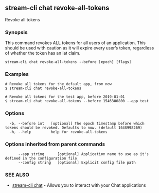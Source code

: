 ## stream-cli chat revoke-all-tokens

Revoke all tokens

### Synopsis

This command revokes ALL tokens for all users of an application. 
This should be used with caution as it will expire every user’s token,
regardless of whether the token has an iat claim.


```
stream-cli chat revoke-all-tokens --before [epoch] [flags]
```

### Examples

```
# Revoke all tokens for the default app, from now
$ stream-cli chat revoke-all-tokens

# Revoke all tokens for the test app, before 2019-01-01
$ stream-cli chat revoke-all-tokens --before 1546300800 --app test

```

### Options

```
  -b, --before int   [optional] The epoch timestamp before which tokens should be revoked. Defaults to now. (default 1648998269)
  -h, --help         help for revoke-all-tokens
```

### Options inherited from parent commands

```
      --app string      [optional] Application name to use as it's defined in the configuration file
      --config string   [optional] Explicit config file path
```

### SEE ALSO

* [stream-cli chat](stream-cli_chat.md)	 - Allows you to interact with your Chat applications

